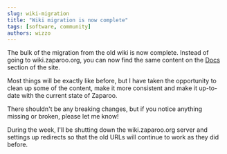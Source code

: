 ```yaml
---
slug: wiki-migration
title: "Wiki migration is now complete"
tags: [software, community]
authors: wizzo
---
```


The bulk of the migration from the old wiki is now complete. Instead of going to wiki.zaparoo.org, you can now find the same content on the [Docs](/docs) section of the site.

<!--truncate-->

Most things will be exactly like before, but I have taken the opportunity to clean up some of the content, make it more consistent and make it up-to-date with the current state of Zaparoo.

There shouldn't be any breaking changes, but if you notice anything missing or broken, please let me know!

During the week, I'll be shutting down the wiki.zaparoo.org server and settings up redirects so that the old URLs will continue to work as they did before.
